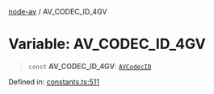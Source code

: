 [node-av](../globals.md) / AV\_CODEC\_ID\_4GV

# Variable: AV\_CODEC\_ID\_4GV

> `const` **AV\_CODEC\_ID\_4GV**: [`AVCodecID`](../type-aliases/AVCodecID.md)

Defined in: [constants.ts:511](https://github.com/seydx/av/blob/f8631fc881b394300b1479f511d55cf1c370a87f/src/constants/constants.ts#L511)
